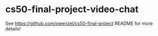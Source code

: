 # cs50-final-project-video-chat

See https://github.com/owenzel/cs50-final-project README for more details!
